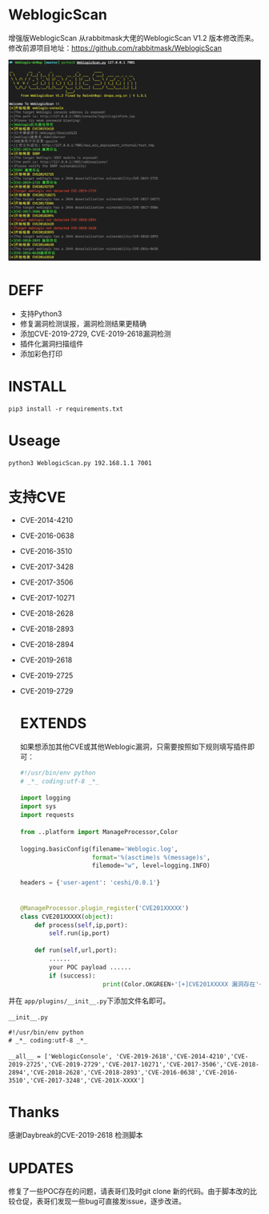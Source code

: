 # WeblogicScan

增强版WeblogicScan 从rabbitmask大佬的WeblogicScan V1.2 版本修改而来。 修改前源项目地址：https://github.com/rabbitmask/WeblogicScan

![weblogicscan](weblogicscan.png)

# DEFF

* 支持Python3
* 修复漏洞检测误报，漏洞检测结果更精确
* 添加CVE-2019-2729, CVE-2019-2618漏洞检测
* 插件化漏洞扫描组件
* 添加彩色打印

# INSTALL

```
pip3 install -r requirements.txt
```

# Useage

```
python3 WeblogicScan.py 192.168.1.1 7001
```

# 支持CVE

* CVE-2014-4210

* CVE-2016-0638

* CVE-2016-3510

* CVE-2017-3428

* CVE-2017-3506

* CVE-2017-10271

* CVE-2018-2628

* CVE-2018-2893

* CVE-2018-2894

* CVE-2019-2618

* CVE-2019-2725

* CVE-2019-2729

  

  # EXTENDS

  如果想添加其他CVE或其他Weblogic漏洞，只需要按照如下规则填写插件即可：

  ```python
  #!/usr/bin/env python
  # _*_ coding:utf-8 _*_
  
  import logging
  import sys
  import requests
  
  from ..platform import ManageProcessor,Color
  
  logging.basicConfig(filename='Weblogic.log',
                      format='%(asctime)s %(message)s',
                      filemode="w", level=logging.INFO)
  
  headers = {'user-agent': 'ceshi/0.0.1'}
  
  
  @ManageProcessor.plugin_register('CVE201XXXXX')
  class CVE201XXXXX(object):
      def process(self,ip,port):
          self.run(ip,port)
  
      def run(self,url,port):
          ......
          your POC payload ......
          if (success):
  						 print(Color.OKGREEN+'[+]CVE201XXXXX 漏洞存在'+Color.ENDC)
  ```

  

并在 `app/plugins/__init__.py`下添加文件名即可。

`__init__.py`

```
#!/usr/bin/env python
# _*_ coding:utf-8 _*_

__all__ = ['WeblogicConsole', 'CVE-2019-2618','CVE-2014-4210','CVE-2019-2725','CVE-2019-2729','CVE-2017-10271','CVE-2017-3506','CVE-2018-2894','CVE-2018-2628','CVE-2018-2893','CVE-2016-0638','CVE-2016-3510','CVE-2017-3248','CVE-201X-XXXX']
```



# Thanks

感谢Daybreak的CVE-2019-2618 检测脚本

# UPDATES

修复了一些POC存在的问题，请表哥们及时git clone 新的代码。由于脚本改的比较仓促，表哥们发现一些bug可直接发issue，逐步改进。
